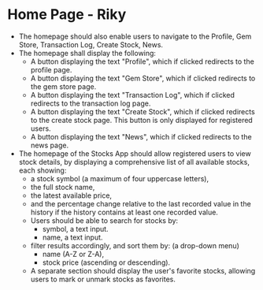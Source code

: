 # Home Page - Riky
- The homepage should also enable users to navigate to the Profile, Gem Store, Transaction Log, Create Stock, News.
- The homepage shall display the following:
  - A button displaying the text "Profile", which if clicked redirects to the profile page.
  - A button displaying the text "Gem Store", which if clicked redirects to the gem store page. 
  - A button displaying the text "Transaction Log", which if clicked redirects to the transaction log page.
  - A button displaying the text "Create Stock", which if clicked redirects to the create stock page. This button is only displayed for registered users.
  - A button displaying the text "News", which if clicked redirects to the news page.
- The homepage of the Stocks App should allow registered users to view stock details, by displaying a comprehensive list of all available stocks, each showing:
  - a stock symbol (a maximum of four uppercase letters), 
  - the full stock name, 
  - the latest available price, 
  - and the percentage change relative to the last recorded value in the history if the history contains at least one recorded value. 
  - Users should be able to search for stocks by: 
    - symbol, a text input.
    - name, a text input.
  - filter results accordingly, and sort them by: (a drop-down menu) 
    - name (A-Z or Z-A), 
    - stock price (ascending or descending). 
  - A separate section should display the user's favorite stocks, allowing users to mark or unmark stocks as favorites. 
